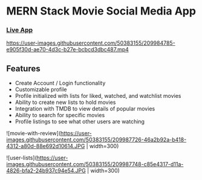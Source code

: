# MERN Stack Movie Social Media App
### [Live App](https://movie.cd3vane.dev "Movie App")




https://user-images.githubusercontent.com/50383155/209984785-e905f30d-ae70-4d3c-b27e-bcbcd3dbc487.mp4


## Features
- Create Account / Login functionality
- Customizable profile
- Profile initialized with lists for liked, watched, and watchlist movies
- Ability to create new lists to hold movies
- Integration with TMDB to view details of popular movies
- Ability to search for specific movies
- Profile listings to see what other users are watching


![movie-with-review](https://user-images.githubusercontent.com/50383155/209987726-46a2b92a-b418-4312-a80d-88e692d10614.JPG  | width=300)



![user-lists](https://user-images.githubusercontent.com/50383155/209987748-c85e4317-d11a-4826-bfa2-24b937c94e54.JPG  | width=300)
